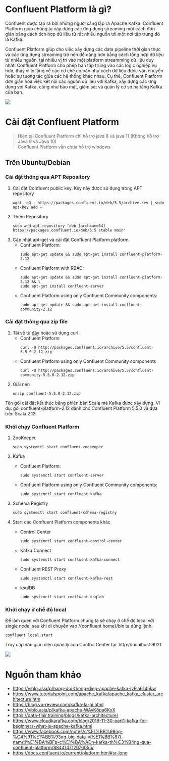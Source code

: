 # Confluent Platform là gì?  
Confluent được tạo ra bởi những người sáng lập ra Apache Kafka. Confluent Platform giúp chúng ta xây dựng các ứng dụng streaming một cách đơn giản bằng cách tích hợp dữ liệu từ rất nhiều nguồn tới một nơi tập trung đó là Kafka.  

Confluent Platform giúp cho việc xây dựng các data pipeline thời gian thực và các ứng dụng streaming trở nên dễ dàng hơn bằng cách tổng hợp dữ liệu từ nhiều nguồn, tại nhiều vị trí vào một platform streamming dữ liệu duy nhất.  Confluent Platform cho phép bạn tập trung vào các logic nghiệp vụ hơn, thay vì lo lắng về các cơ chế cơ bản như cách dữ liệu được vận chuyển hoặc sự tương tác giữa các hệ thống khác nhau. Cụ thể, Confluent Platform đơn giản hóa việc kết nối các nguồn dữ liệu với Kafka, xây dựng các ứng dụng với Kafka, cũng như bảo mật, giám sát và quản lý cơ sở hạ tầng Kafka của bạn.  

![](https://docs.confluent.io/current/_images/confluentPlatform.png)  

# Cài đặt Confluent Platform
> Hiện tại Confluent Platform chỉ hỗ trợ java 8 và java 11 (Không hỗ trợ Java 9 và Java 10)  
> Confluent Platform vẫn chưa hỗ trợ windows

## Trên Ubuntu/Debian
### Cài đặt thông qua APT Repository
1. Cài đặt Confluent public key. Key này được sử dụng trong APT repository  
    ```
    wget -qO - https://packages.confluent.io/deb/5.5/archive.key | sudo apt-key add -
    ```
3. Thêm Repository
    ```
    sudo add-apt-repository "deb [arch=amd64] https://packages.confluent.io/deb/5.5 stable main"
    ```
5. Cập nhật apt-get và cài đặt Confluent Platform platform.
    * Confluent Platform:
        ```
        sudo apt-get update && sudo apt-get install confluent-platform-2.12
        ```
    * Confluent Platform with RBAC:
        ```
        sudo apt-get update && sudo apt-get install confluent-platform-2.12 && \
        sudo apt-get install confluent-server
        ```
    * Confluent Platform using only Confluent Community components:
        ```
        sudo apt-get update && sudo apt-get install confluent-community-2.12
        ```  
        
### Cài đặt thông qua zip file
1. Tải về từ  [đây](https://www.confluent.io/download/) hoặc sử dụng curl
    * Confluent Platform  
        ```
        curl -O http://packages.confluent.io/archive/5.5/confluent-5.5.0-2.12.zip
        ```
    * Confluent Platform using only Confluent Community components  
        ```
        curl -O http://packages.confluent.io/archive/5.5/confluent-community-5.5.0-2.12.zip
        ```
3. Giải nén  
    ```
    unzip confluent-5.5.0-2.12.zip
    ```


Tên gói cài đặt kết thúc bằng phiên bản Scala mà Kafka được xây dựng. Ví dụ: gói confluent-platform-2.12 dành cho Confluent Platform 5.5.0 và dựa trên Scala 2.12.  
        
### Khởi chạy Confluent Platform 
1. ZooKeeper  
    ```
    sudo systemctl start confluent-zookeeper
    ```
3. Kafka  
    * Confluent Platform:
        ```
        sudo systemctl start confluent-server
        ```
    *   Confluent Platform using only Confluent Community components:
        ```
        sudo systemctl start confluent-kafka
        ```  
     
6. Schema Registry  
    ```
    sudo systemctl start confluent-schema-registry
    ```  
    
7. Start các Confluent Platform components khác
    * Control Center  
        ```
        sudo systemctl start confluent-control-center
        ```
    * Kafka Connect  
        ```
        sudo systemctl start confluent-kafka-connect
        ```
    * Confluent REST Proxy  
        ```
        sudo systemctl start confluent-kafka-rest
        ```
    * ksqlDB  
        ```
        sudo systemctl start confluent-ksqldb
        ```  
        
### Khởi chạy ở chế độ local 
Để làm quen với Confluent Platform chúng ta sẽ chạy ở chế độ local với single node, sau khi di chuyển vào /{confluent home}/bin ta dùng lệnh:  
```
confluent local start
```  

Truy cập vào giao diện quản lý của Control Center tại: http://localhost:9021

![](https://scontent.fhan2-2.fna.fbcdn.net/v/t1.0-9/100063722_1791892667619608_6584179882605936640_n.jpg?_nc_cat=106&_nc_sid=32a93c&_nc_ohc=UiMbP1F7wrsAX9VHMDe&_nc_ht=scontent.fhan2-2.fna&oh=bcf3a47f874d457959616dd7c33b33a7&oe=5EF28E73)  



        


        




# Nguồn tham khảo
* https://viblo.asia/p/hang-doi-thong-diep-apache-kafka-jvEla6145kw
* https://www.tutorialspoint.com/apache_kafka/apache_kafka_cluster_architecture.htm
* https://blog.vu-review.com/kafka-la-gi.html
* https://viblo.asia/p/kafka-apache-WAyK8pa6KxX
* https://data-flair.training/blogs/kafka-architecture/
* https://www.cloudkarafka.com/blog/2016-11-30-part1-kafka-for-beginners-what-is-apache-kafka.html
* https://www.facebook.com/notes/c%E1%BB%99ng-%C4%91%E1%BB%93ng-big-data-vi%E1%BB%87t-nam/ti%E1%BA%BFp-c%E1%BA%ADn-kafka-th%C3%B4ng-qua-confluent-platform/884414712076055/
* https://docs.confluent.io/current/platform.html#sr-long